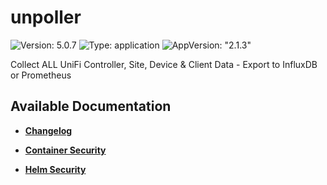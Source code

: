 # unpoller

![Version: 5.0.7](https://img.shields.io/badge/Version-5.0.7-informational?style=flat-square) ![Type: application](https://img.shields.io/badge/Type-application-informational?style=flat-square) ![AppVersion: "2.1.3"](https://img.shields.io/badge/AppVersion-"2.1.3"-informational?style=flat-square)

Collect ALL UniFi Controller, Site, Device & Client Data - Export to InfluxDB or Prometheus

## Available Documentation

- [**Changelog**](CHANGELOG)

- [**Container Security**](container-security)

- [**Helm Security**](helm-security)

